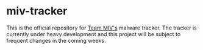 # miv-tracker
This is the official repository for [Team MIV's](https://malwareintel.io/meet-the-team/) malware tracker.
The tracker is currently under heavy development and this project will
be subject to frequent changes in the coming weeks.